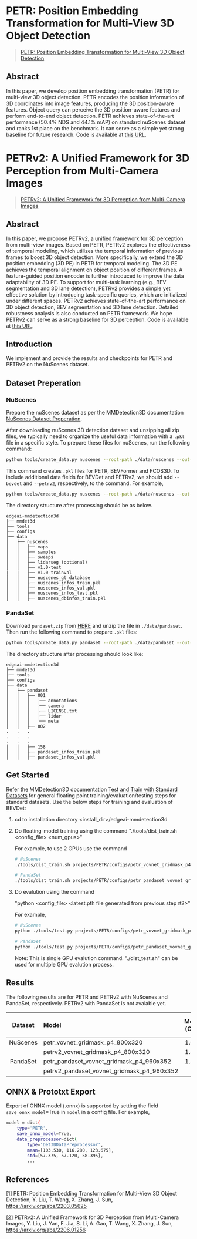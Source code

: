 # PETR: Position Embedding Transformation for Multi-View 3D Object Detection

> [PETR: Position Embedding Transformation for Multi-View 3D Object Detection](https://arxiv.org/abs/2203.05625)

<!-- [ALGORITHM] -->

## Abstract

In this paper, we develop position embedding transformation (PETR) for multi-view 3D object detection. PETR encodes the position information of 3D coordinates into image features, producing the 3D position-aware features. Object query can perceive the 3D position-aware features and perform end-to-end object detection. PETR achieves state-of-the-art performance (50.4% NDS and 44.1% mAP) on standard nuScenes dataset and ranks 1st place on the benchmark. It can serve as a simple yet strong baseline for future research. Code is available at [this URL](https://github.com/megvii-research/PETR).

# PETRv2: A Unified Framework for 3D Perception from Multi-Camera Images

> [PETRv2: A Unified Framework for 3D Perception from Multi-Camera Images](https://arxiv.org/abs/2206.01256)

<!-- [ALGORITHM] -->

## Abstract

In this paper, we propose PETRv2, a unified framework for 3D perception from multi-view images. Based on PETR, PETRv2 explores the effectiveness of temporal modeling, which utilizes the temporal information of previous frames to boost 3D object detection. More specifically, we extend the 3D position embedding (3D PE) in PETR for temporal modeling. The 3D PE achieves the temporal alignment on object position of different frames. A feature-guided position encoder is further introduced to improve the data adaptability of 3D PE. To support for multi-task learning (e.g., BEV segmentation and 3D lane detection), PETRv2 provides a simple yet effective solution by introducing task-specific queries, which are initialized under different spaces. PETRv2 achieves state-of-the-art performance on 3D object detection, BEV segmentation and 3D lane detection. Detailed robustness analysis is also conducted on PETR framework. We hope PETRv2 can serve as a strong baseline for 3D perception. Code is available at [this URL](https://github.com/megvii-research/PETR). 


## Introduction

We implement and provide the results and checkpoints for PETR and PETRv2 on the NuScenes dataset. <!--  The result can be found in [Object Detection Zoo](../../docs/det3d_modelzoo.md) -->

## Dataset Preperation

### NuScenes

Prepare the nuScenes dataset as per the MMDetection3D documentation [NuScenes Dataset Preperation](../../docs/en/advanced_guides/datasets/nuscenes.md). 

After downloading nuScenes 3D detection dataset and unzipping all zip files, we typically need to organize the useful data information with a `.pkl` file in a specific style.
To prepare these files for nuScenes, run the following command:

```bash
python tools/create_data.py nuscenes --root-path ./data/nuscenes --out-dir ./data/nuscenes --extra-tag nuscenes
```

This command creates `.pkl` files for PETR, BEVFormer and FCOS3D. To include additional data fields for BEVDet and PETRv2, we should add `--bevdet` and `--petrv2`, respectively, to the command. For example,

```bash
python tools/create_data.py nuscenes --root-path ./data/nuscenes --out-dir ./data/nuscenes --extra-tag nuscenes --bevdet --petrv2
```

The directory structure after processing should be as below.

```
edgeai-mmdetection3d
├── mmdet3d
├── tools
├── configs
├── data
│   ├── nuscenes
│   │   ├── maps
│   │   ├── samples
│   │   ├── sweeps
│   │   ├── lidarseg (optional)
│   │   ├── v1.0-test
|   |   ├── v1.0-trainval
│   │   ├── nuscenes_gt_database
│   │   ├── nuscenes_infos_train.pkl
│   │   ├── nuscenes_infos_val.pkl
│   │   ├── nuscenes_infos_test.pkl
│   │   ├── nuscenes_dbinfos_train.pkl
```

### PandaSet

Download `pandaset.zip` from [HERE](https://huggingface.co/datasets/georghess/pandaset/tree/main) and unzip the file in `./data/pandaset`. Then run the following command to prepare `.pkl` files:

```bash
python tools/create_data.py pandaset --root-path ./data/pandaset --out-dir ./data/pandaset --extra-tag pandaset
```

The directory structure after processing should look like:

```
edgeai-mmdetection3d
├── mmdet3d
├── tools
├── configs
├── data
│   ├── pandaset
│   │   ├── 001
│   │   │   ├── annotations
│   │   │   ├── camera
│   │   │   ├── LICENSE.txt
│   │   │   ├── lidar
│   │   │   └── meta
│   │   ├── 002 
.   .   .
.   .   .
.   .   .
│   │   ├── 158
│   │   ├── pandaset_infos_train.pkl
│   │   ├── pandaset_infos_val.pkl
```

## Get Started

Refer the MMDetection3D documentation [Test and Train with Standard Datasets](../../docs/en/user_guides/train_test.md) for general floating point training/evaluation/testing steps for standard datasets. Use the below steps for training and evaluation of BEVDet:

1. cd to installation directory <install_dir>/edgeai-mmdetection3d

2. Do floating-model training using the command 
    "./tools/dist_train.sh <config_file> <num_gpus>"

    For example, to use 2 GPUs use the command
    ```bash
    # NuScenes
    ./tools/dist_train.sh projects/PETR/configs/petr_vovnet_gridmask_p4_800x320.py 2

    # PandaSet
    ./tools/dist_train.sh projects/PETR/configs/petr_pandaset_vovnet_gridmask_p4_960x352.py 2
    ```

3.  Do evalution using the command 

    "python <config_file> <latest.pth file generated from previous step #2>" 

    For example,

    ```bash
    # NuScenes
    python ./tools/test.py projects/PETR/configs/petr_vovnet_gridmask_p4_800x320.py ./work_dirs/petr_vovnet_gridmask_p4_800x320/epoch_24.pth

    # PandaSet
    python ./tools/test.py projects/PETR/configs/petr_pandaset_vovnet_gridmask_p4_960x352.py ./work_dirs/petr_pandaset_vovnet_gridmask_p4_960x352/epoch_24.pth
    ```
    Note: This is single GPU evalution command. "./dist_test.sh" can be used for multiple GPU evalution process.

## Results

The following results are for PETR and PETRv2 with NuScenes and PandaSet, respectively. PETRv2 with PandaSet is not avaiable yet.


|  Dataset  |                    Model                      | Mem (GB) | Inf time (fps) | mAP    | NDS   |
|:---------:| :-------------------------------------------- | :------: | :------------: | :---:  | :--:  |
| NuScenes  | petr_vovnet_gridmask_p4_800x320               |   1.09   |       TBA      | 37.83  | 43.11 |
|           | petrv2_vovnet_gridmask_p4_800x320             |   1.87   |       TBA      | 39.36  | 47.89 |
| PandaSet  | petr_pandaset_vovnet_gridmask_p4_960x352      |   1.34   |       TBA      | 25.37  | 28.88 |
|           | petrv2_pandaset_vovnet_gridmask_p4_960x352    |          |                |        |       |


<!--
## 3D Object Detection Model Zoo

Complexity and Accuracy report of several trained models is available at the [3D Detection Model Zoo](../../docs/det3d_modelzoo.md) 


## Quantization
This tutorial explains more about quantization and how to do [Quantization Aware Training (QAT)](../../docs/det3d_quantization.md) of detection models.
-->

## ONNX & Prototxt Export

Export of ONNX model (.onnx) is supported by setting the field `save_onnx_model`=True in `model` in a config file. For example,

```bash
model = dict(
    type='PETR',
    save_onnx_model=True,
    data_preprocessor=dict(
        type='Det3DDataPreprocessor',
        mean=[103.530, 116.280, 123.675],
        std=[57.375, 57.120, 58.395],
        ...
```

## References

[1] PETR: Position Embedding Transformation for Multi-View 3D Object Detection, Y. Liu, T. Wang, X. Zhang, J. Sun, https://arxiv.org/abs/2203.05625

[2] PETRv2: A Unified Framework for 3D Perception from Multi-Camera Images, Y. Liu, J. Yan, F. Jia, S. Li, A. Gao, T. Wang, X. Zhang, J. Sun, https://arxiv.org/abs/2206.01256

